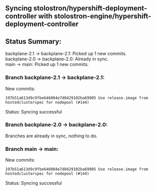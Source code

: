 ## Syncing stolostron/hypershift-deployment-controller with stolostron-engine/hypershift-deployment-controller

## Status Summary:

backplane-2.1 -> backplane-2.1: Picked up 1 new commits.  
backplane-2.0 -> backplane-2.0: Already in sync.  
main -> main: Picked up 1 new commits.  

### Branch backplane-2.1 -> backplane-2.1:

New commits:

```
197b51a613d9c9fbe646004e7d0429102ba69905 Use release.image from hostedclusterspec for nodepool (#144)
```

Status: Syncing successful

### Branch backplane-2.0 -> backplane-2.0:

Branches are already in sync, nothing to do.

### Branch main -> main:

New commits:

```
197b51a613d9c9fbe646004e7d0429102ba69905 Use release.image from hostedclusterspec for nodepool (#144)
```

Status: Syncing successful
